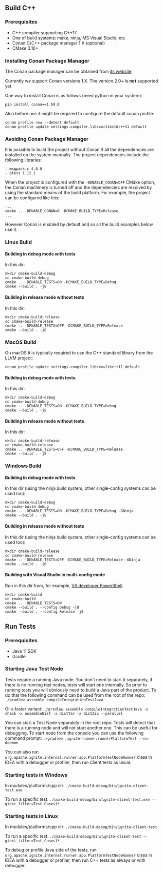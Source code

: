 ## Build C++

### Prerequisites
* C++ compiler supporting C++17
* One of build systems: make, ninja, MS Visual Studio, etc
* Conan C/C++ package manager 1.X (optional)
* CMake 3.10+

### Installing Conan Package Manager

The Conan package manager can be obtained from [its website](https://conan.io).

Currently we support Conan versions 1.X. The version 2.0+ is **not** supported yet.

One way to install Conan is as follows (need python in your system):

```shell
pip install conan==1.59.0
```

Also before use it might be required to configure the default conan profile:

```
conan profile new --detect default
conan profile update settings.compiler.libcxx=libstdc++11 default
```

### Avoiding Conan Package Manager

It is possible to build the project without Conan if all the dependencies are installed on the system manually.
The project dependencies include the following libraries:

	- msgpack-c 4.0.0
	- gtest 1.12.1

When the project is configured with the `-DENABLE_CONAN=OFF` CMake option, the Conan machinery is turned off and
the dependencies are resolved by using the standard means of the build platform. For example, the project can be
configured like this:

```shell
...
cmake .. -DENABLE_CONAN=0 -DCMAKE_BUILD_TYPE=Release
...
```

However Conan is enabled by default and so all the build examples below use it.

### Linux Build

#### Building in debug mode with tests

In this dir:

```shell
mkdir cmake-build-debug
cd cmake-build-debug
cmake .. -DENABLE_TESTS=ON -DCMAKE_BUILD_TYPE=Debug
cmake --build . -j8
```

#### Building in release mode without tests

In this dir:

```shell
mkdir cmake-build-release
cd cmake-build-release
cmake .. -DENABLE_TESTS=OFF -DCMAKE_BUILD_TYPE=Release
cmake --build . -j8
```

### MacOS Build

On macOS it is typically required to use the C++ standard library from the LLVM project:

```
conan profile update settings.compiler.libcxx=libc++11 default
```

#### Building in debug mode with tests.

In this dir:

```shell
mkdir cmake-build-debug
cd cmake-build-debug
cmake .. -DENABLE_TESTS=ON -DCMAKE_BUILD_TYPE=Debug
cmake --build . -j8
```

#### Building in release mode without tests.

In this dir:

```shell
mkdir cmake-build-release
cd cmake-build-release
cmake .. -DENABLE_TESTS=OFF -DCMAKE_BUILD_TYPE=Release
cmake --build . -j8
```

### Windows Build

#### Building in debug mode with tests

In this dir (using the ninja build system, other single-config systems can be used too):

```shell
mkdir cmake-build-debug
cd cmake-build-debug
cmake .. -DENABLE_TESTS=ON -DCMAKE_BUILD_TYPE=Debug -GNinja
cmake --build . -j8
```

#### Building in release mode without tests

In this dir (using the ninja build system, other single-config systems can be used too):

```shell
mkdir cmake-build-release
cd cmake-build-release
cmake .. -DENABLE_TESTS=OFF -DCMAKE_BUILD_TYPE=Release -GNinja
cmake --build . -j8
```

#### Building with Visual Studio in multi-config mode

Run in this dir from, for example, [VS developer PowerShell](https://learn.microsoft.com/en-us/visualstudio/ide/reference/command-prompt-powershell?view=vs-2022):

```shell
mkdir cmake-build
cd cmake-build
cmake .. -DENABLE_TESTS=ON
cmake --build . --config Debug -j8
cmake --build . --config Release -j8
```

## Run Tests

### Prerequisites
* Java 11 SDK
* Gradle

### Starting Java Test Node

Tests require a running Java node. You don't need to start it separately, if there is no running test nodes, tests will
start one internally. So prior to running tests you will obviously need to build a Java part of the product. To do that
the following command can be used from the root of the repo:
`./gradlew assemble compileIntegrationTestJava`

Or a faster variant:
`./gradlew assemble compileIntegrationTestJava -x check -x assembleDist -x distTar -x distZip --parallel`

You can start a Test Node separately in the root repo. Tests will detect that there is a running node and will not start
another one. This can be useful for debugging. To start node from the console you can use the following command prompt:
`./gradlew :ignite-runner:runnerPlatformTest --no-daemon`

You can also run `org.apache.ignite.internal.runner.app.PlatformTestNodeRunner` class in IDEA with a debugger or
profiler, then run Client tests as usual.

### Starting tests in Windows
In modules/platforms/cpp dir:
`./cmake-build-debug/bin/ignite-client-test.exe`

To run a specific test:
`./cmake-build-debug/bin/ignite-client-test.exe --gtest_filter=Test_Cases1*`

### Starting tests in Linux
In modules/platforms/cpp dir:
`./cmake-build-debug/bin/ignite-client-test`

To run a specific test:
`./cmake-build-debug/bin/ignite-client-test --gtest_filter=Test_Cases1*`

To debug or profile Java side of the tests, run `org.apache.ignite.internal.runner.app.PlatformTestNodeRunner`
class in IDEA with a debugger or profiler, then run C++ tests as always or with
debugger.
